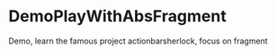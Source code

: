 DemoPlayWithAbsFragment
=======================

Demo, learn the famous project actionbarsherlock, focus on fragment
